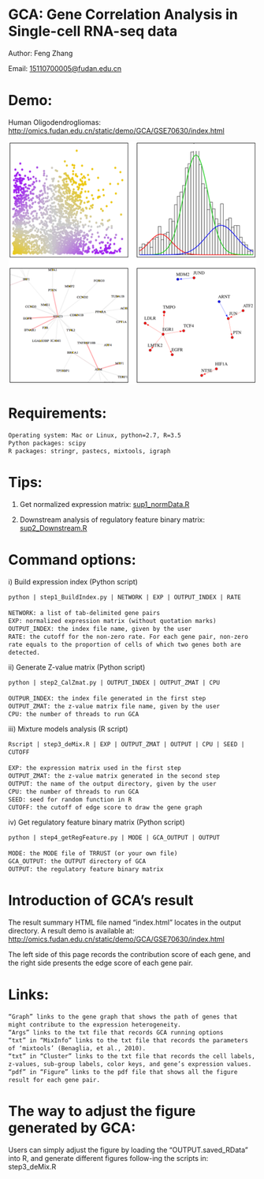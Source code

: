 # GCA: Gene Correlation Analysis in Single-cell RNA-seq data

Author: Feng Zhang

Email: 15110700005@fudan.edu.cn

# Demo: 

Human Oligodendrogliomas: http://omics.fudan.edu.cn/static/demo/GCA/GSE70630/index.html

![image](/image.png "image")

# Requirements:

    Operating system: Mac or Linux, python=2.7, R=3.5    
    Python packages: scipy    
    R packages: stringr, pastecs, mixtools, igraph

# Tips:

1. Get normalized expression matrix:  [sup1_normData.R](/sup1_normData.R) 

2. Downstream analysis of regulatory feature binary matrix: [sup2_Downstream.R](/sup2_Downstream.R)

# Command options:

i) Build expression index (Python script)

    python | step1_BuildIndex.py | NETWORK | EXP | OUTPUT_INDEX | RATE
    
    NETWORK: a list of tab-delimited gene pairs 
    EXP: normalized expression matrix (without quotation marks)    
    OUTPUT_INDEX: the index file name, given by the user   
    RATE: the cutoff for the non-zero rate. For each gene pair, non-zero rate equals to the proportion of cells of which two genes both are detected. 

ii) Generate Z-value matrix (Python script)

    python | step2_CalZmat.py | OUTPUT_INDEX | OUTPUT_ZMAT | CPU    
    
    OUTPUR_INDEX: the index file generated in the first step    
    OUTPUT_ZMAT: the z-value matrix file name, given by the user   
    CPU: the number of threads to run GCA 

iii) Mixture models analysis (R script)

    Rscript | step3_deMix.R | EXP | OUTPUT_ZMAT | OUTPUT | CPU | SEED | CUTOFF
    
    EXP: the expression matrix used in the first step
    OUTPUT_ZMAT: the z-value matrix generated in the second step
    OUTPUT: the name of the output directory, given by the user
    CPU: the number of threads to run GCA 
    SEED: seed for random function in R
    CUTOFF: the cutoff of edge score to draw the gene graph
    
iv) Get regulatory feature binary matrix (Python script)

    python | step4_getRegFeature.py | MODE | GCA_OUTPUT | OUTPUT
    
    MODE: the MODE file of TRRUST (or your own file)
    GCA_OUTPUT: the OUTPUT directory of GCA
    OUTPUT: the regulatory feature binary matrix
    
    
# Introduction of GCA’s result

The result summary HTML file named “index.html” locates in the output directory. A result demo is available at: http://omics.fudan.edu.cn/static/demo/GCA/GSE70630/index.html

The left side of this page records the contribution score of each gene, and the right side presents the edge score of each gene pair.

# Links:

    “Graph” links to the gene graph that shows the path of genes that might contribute to the expression heterogeneity. 
    “Args” links to the txt file that records GCA running options 
    “txt” in “MixInfo” links to the txt file that records the parameters of ‘mixtools’ (Benaglia, et al., 2010).
    “txt” in “Cluster” links to the txt file that records the cell labels, z-values, sub-group labels, color keys, and gene’s expression values.
    “pdf” in “Figure” links to the pdf file that shows all the figure result for each gene pair.

# The way to adjust the figure generated by GCA: 

Users can simply adjust the figure by loading the “OUTPUT.saved_RData” into R, and generate different figures follow-ing the scripts in: step3_deMix.R
